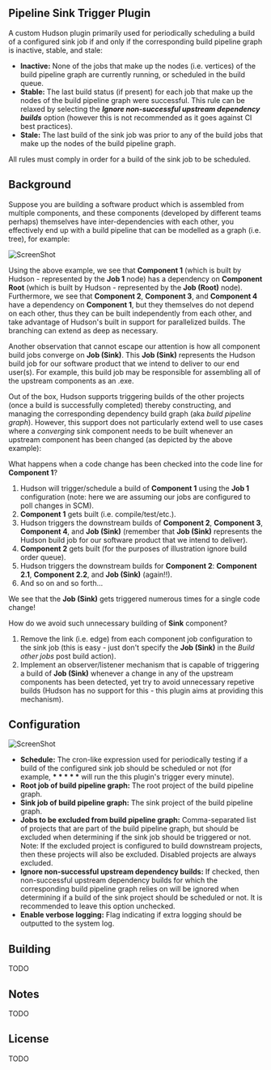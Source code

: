 ## Pipeline Sink Trigger Plugin

A custom Hudson plugin primarily used for periodically scheduling a build of a configured sink job if and only if the corresponding build pipeline graph is 
inactive, stable, and stale:

*   **Inactive:** None of the jobs that make up the nodes (i.e. vertices) of the build pipeline graph are currently running, or scheduled in the build queue.
*   **Stable:** The last build status (if present) for each job that make up the nodes of the build pipeline graph were successful. This rule can be relaxed by selecting the _**Ignore non-successful upstream dependency builds**_ option (however this is not recommended as it goes against CI best practices).
*   **Stale:** The last build of the sink job was prior to any of the build jobs that make up the nodes of the build pipeline graph.
  
All rules must comply in order for a build of the sink job to be scheduled.

## Background

Suppose you are building a software product which is assembled from multiple components, and these components (developed by different teams perhaps) themselves 
have inter-dependencies with each other, you effectively end up with a build pipeline that can be modelled as a graph (i.e. tree), for example:

![ScreenShot](https://github.com/johnnymongiat/pipeline-sink-trigger-plugin/blob/master/misc/Build-Pipeline.png)

Using the above example, we see that **Component 1** (which is built by Hudson - represented by the **Job 1** node) has a dependency on **Component Root**
(which is built by Hudson - represented by the **Job (Root)** node). Furthermore, we see that **Component 2**, **Component 3**, and **Component 4** have
a dependency on **Component 1**, but they themselves do not depend on each other, thus they can be built independently from each other, and take advantage
of Hudson's built in support for parallelized builds. The branching can extend as deep as necessary.

Another observation that cannot escape our attention is how all component build jobs converge on **Job (Sink)**. This **Job (Sink)** represents the Hudson
build job for our software product that we intend to deliver to our end user(s). For example, this build job may be responsible for assembling all of the 
upstream components as an .exe.

Out of the box, Hudson supports triggering builds of the other projects (once a build is successfully completed) thereby constructing, and managing the
corresponding dependency build graph (aka _build pipeline graph_). However, this support does not particularly extend well to use cases where a _converging_ 
sink component needs to be built whenever an upstream component has been changed (as depicted by the above example):

What happens when a code change has been checked into the code line for **Component 1**?

1.  Hudson will trigger/schedule a build of **Component 1** using the **Job 1** configuration (note: here we are assuming our jobs are configured to poll 
changes in SCM).
2.  **Component 1** gets built (i.e. compile/test/etc.).
3.   Hudson triggers the downstream builds of **Component 2**, **Component 3**,  **Component 4**, and **Job (Sink)** (remember that **Job (Sink)** represents 
the Hudson build job for our software product that we intend to deliver).
4.  **Component 2** gets built (for the purposes of illustration ignore build order queue).
5.  Hudson triggers the downstream builds for **Component 2**: **Component 2.1**, **Component 2.2**,  and **Job (Sink)** (again!!).
6.  And so on and so forth...

We see that the **Job (Sink)** gets triggered numerous times for a single code change! 

How do we avoid such unnecessary building of **Sink** component? 

1.  Remove the link (i.e. edge) from each component job configuration to the sink job (this is easy - just don't specify the **Job (Sink)** in the 
_Build other jobs_ post build action).
2.  Implement an observer/listener mechanism that is capable of triggering a build of **Job (Sink)** whenever a change in any of the upstream components
has been detected, yet try to avoid unnecessary repetive builds (Hudson has no support for this - this plugin aims at providing this mechanism).

## Configuration

![ScreenShot](https://github.com/johnnymongiat/pipeline-sink-trigger-plugin/blob/master/misc/JobConfigurationExample.png)

*   **Schedule:** The cron-like expression used for periodically testing if a build of the configured sink job should be scheduled or not 
(for example, **\* \* \* \* \*** will run the this plugin's trigger every minute).
*   **Root job of build pipeline graph:** The root project of the build pipeline graph.
*   **Sink job of build pipeline graph:** The sink project of the build pipeline graph.
*   **Jobs to be excluded from build pipeline graph:** Comma-separated list of projects that are part of the build pipeline graph, but should be excluded 
when determining if the sink job should be triggered or not. Note: If the excluded project is configured to build downstream projects, then these projects 
will also be excluded. Disabled projects are always excluded.
*   **Ignore non-successful upstream dependency builds:** If checked, then non-successful upstream dependency builds for which the corresponding build pipeline 
graph relies on will be ignored when determining if a build of the sink project should be scheduled or not. It is recommended to leave this option unchecked.
*   **Enable verbose logging:** Flag indicating if extra logging should be outputted to the system log.

## Building

TODO

## Notes

TODO  

## License

TODO  